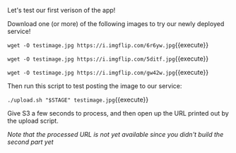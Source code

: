 Let's test our first verison of the app!

Download one (or more) of the following images to try our newly deployed service!

`wget -O testimage.jpg https://i.imgflip.com/6r6yw.jpg`{{execute}}

`wget -O testimage.jpg https://i.imgflip.com/5ditf.jpg`{{execute}}

`wget -O testimage.jpg https://i.imgflip.com/gw42w.jpg`{{execute}}

Then run this script to test posting the image to our service:

`./upload.sh "$STAGE" testimage.jpg`{{execute}}

Give S3 a few seconds to process, and then open up the URL printed out by the upload script.

*Note that the processed URL is not yet available since you didn't build the second part yet*